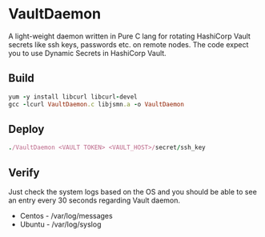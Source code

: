 # VaultDaemon
A light-weight daemon written in Pure C lang for rotating HashiCorp Vault secrets like ssh keys, passwords etc. on remote nodes. The code expect you to use Dynamic Secrets in HashiCorp Vault.

## Build
```ruby
yum -y install libcurl libcurl-devel
gcc -lcurl VaultDaemon.c libjsmn.a -o VaultDaemon
```

## Deploy
```ruby
./VaultDaemon <VAULT TOKEN> <VAULT_HOST>/secret/ssh_key
```
## Verify
Just check the system logs based on the OS and you should be able to see an entry every 30 seconds regarding Vault daemon.
- Centos - /var/log/messages
- Ubuntu - /var/log/syslog
